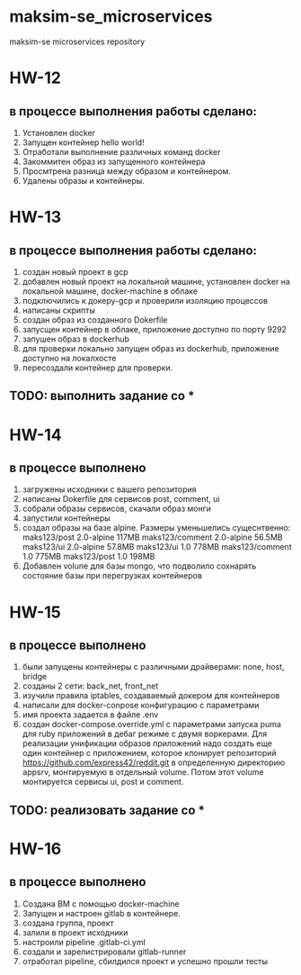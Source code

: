 # maksim-se_microservices
maksim-se microservices repository

# HW-12
## в процессе выполнения работы сделано:
1. Установлен docker
2. Запущен контейнер hello world!
3. Отработали выполнение различных команд docker
4. Закоммитен образ из запущенного контейнера
5. Просмтрена разница между образом и контейнером.
6. Удалены образы и контейнеры.


# HW-13
## в процессе выполнения работы сделано:
1. создан новый проект в gcp
2. добавлен новый проект на локальной машине, установлен docker на локальной машине, docker-machine в облаке
3. подключились к докеру-gcp и проверили изоляцию процессов
4. написаны скрипты
5. создан образ из созданного Dokerfile
6. запусщен контейнер в облаке, приложение доступно по порту 9292
7. запушен образ в dockerhub
8. для проверки локально запущен образ из dockerhub, приложение доступно на локалхосте
9. пересоздали контейнер для проверки.

## TODO: выполнить задание со *

# HW-14
## в процессе выполнено
1. загружены исходники с вашего репозитория
2. написаны Dokerfile для сервисов post, comment, ui
3. собрали образы сервисов, скачали образ монги
4. запустили контейнеры
5. создал образы на базе alpine. Размеры уменьшелись сущеснтвенно:
   maks123/post          2.0-alpine          117MB
   maks123/comment       2.0-alpine          56.5MB
   maks123/ui            2.0-alpine          57.8MB
   maks123/ui            1.0                 778MB
   maks123/comment       1.0                 775MB
   maks123/post          1.0                 198MB
6. Добавлен volune для базы mongo, что подволило сохнарять состояние базы при перегрузках контейнеров

# HW-15
## в процессе выполнено
1. были запущены контейнеры с различными драйверами: none, host, bridge
2. созданы 2 сети: back_net, front_net
3. изучили правила iptables, создаваемый докером для контейнеров
4. написали для docker-conpose конфигурацию с параметрами
5. имя проекта задается в файле .env
6. создан docker-compose.override.yml с параметрами запуска puma для ruby приложений в дебаг режиме с двумя воркерами.  Для реализации унификации образов приложений надо создать еще один контейнер с приложением, которое клонирует репозиторий https://github.com/express42/reddit.git в определенную директорию appsrv, монтируемую в отдельный volume. Потом этот volume монтируется сервисы ui, post и comment.
## TODO: реализовать задание со *

# HW-16
## в процессе выполнено
1. Создана ВМ с помощью docker-machine
2. Запущен и настроен gitlab в контейнере.
3. создана группа, проект
4. залили в проект исходники
5. настроили pipeline .gitlab-ci.yml
6. создали и зарелистрировали gitlab-runner
7. отработал pipeline, сбилдился проект и успешно прошли тесты




